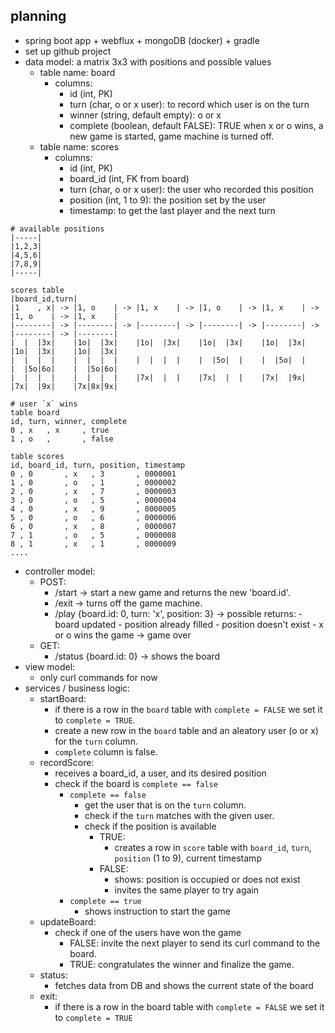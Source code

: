 ## planning
- spring boot app + webflux + mongoDB (docker) + gradle
- set up github project
- data model: a matrix 3x3 with positions and possible values
  - table name: board
    - columns:
      - id (int, PK)
      - turn (char, o or x user): to record which user is on the turn
      - winner (string, default empty): o or x
      - complete (boolean, default FALSE): TRUE when x or o wins, a new game is started, game machine is turned off.
  - table name: scores
    - columns:
      - id (int, PK)
      - board_id (int, FK from board)
      - turn (char, o or x user): the user who recorded this position
      - position (int, 1 to 9): the position set by the user
      - timestamp: to get the last player and the next turn

```text
# available positions
|-----|
|1,2,3|
|4,5,6|
|7,8,9|
|-----|

scores table
|board_id,turn|
|1    , x| -> |1, o    | -> |1, x    | -> |1, o    | -> |1, x    | -> |1, o    | -> |1, x    |
|--------| -> |--------| -> |--------| -> |--------| -> |--------| -> |--------| -> |--------|
|  |  |3x|    |1o|  |3x|    |1o|  |3x|    |1o|  |3x|    |1o|  |3x|    |1o|  |3x|    |1o|  |3x|
|  |  |  |    |  |  |  |    |  |  |  |    |  |5o|  |    |  |5o|  |    |  |5o|6o|    |  |5o|6o|
|  |  |  |    |  |  |  |    |7x|  |  |    |7x|  |  |    |7x|  |9x|    |7x|  |9x|    |7x|8x|9x|

# user `x` wins
table board
id, turn, winner, complete
0 , x   , x     , true
1 , o   ,       , false

table scores
id, board_id, turn, position, timestamp
0 , 0       , x   , 3       , 0000001
1 , 0       , o   , 1       , 0000002
2 , 0       , x   , 7       , 0000003
3 , 0       , o   , 5       , 0000004
4 , 0       , x   , 9       , 0000005
5 , 0       , o   , 6       , 0000006
6 , 0       , x   , 8       , 0000007
7 , 1       , o   , 5       , 0000008
8 , 1       , x   , 1       , 0000009
....
```
- controller model:
	- POST:
		- /start -> start a new game and returns the new 'board.id'.
		- /exit -> turns off the game machine.
		- /play {board.id: 0, turn: 'x', position: 3}
			-> possible returns:
				- board updated
				- position already filled
				- position doesn't exist
				- x or o wins the game -> game over
	- GET:
		- /status {board.id: 0} -> shows the board
- view model:
	- only curl commands for now
- services / business logic:
	- startBoard:
		- if there is a row in the `board` table with `complete = FALSE` we set it to `complete = TRUE`.
		- create a new row in the `board` table and an aleatory user (o or x) for the `turn` column.
		- `complete` column is false.
	- recordScore:
		- receives a board_id, a user, and its desired position
        - check if the board is `complete == false`
          - `complete == false`
            - get the user that is on the `turn` column.
            - check if the `turn` matches with the given user.
            - check if the position is available
              - TRUE:
                - creates a row in `score` table with `board_id`, `turn`, `position` (1 to 9), current timestamp
              - FALSE:
                - shows: position is occupied or does not exist
                - invites the same player to try again
          - `complete == true`
            - shows instruction to start the game
    - updateBoard:
      - check if one of the users have won the game
        - FALSE: invite the next player to send its curl command to the board.
        - TRUE: congratulates the winner and finalize the game.
	- status:
		- fetches data from DB and shows the current state of the board
	- exit:
		- if there is a row in the board table with `complete = FALSE` we set it to `complete = TRUE`
